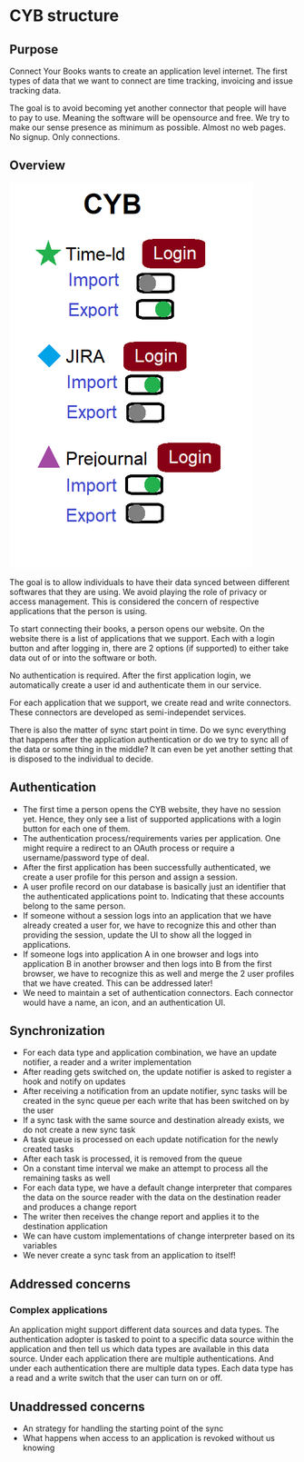 # CYB structure

## Purpose
Connect Your Books wants to create an application level internet. The first types of data that we want to connect are time tracking, invoicing and issue tracking data.

The goal is to avoid becoming yet another connector that people will have to pay to use. Meaning the software will be opensource and free. We try to make our sense presence as minimum as possible. Almost no web pages. No signup. Only connections.

## Overview
<img src="https://github.com/pondersource/CYB/blob/main/Design%20Information/concept.png?raw=true"/>

The goal is to allow individuals to have their data synced between different softwares that they are using. We avoid playing the role of privacy or access management. This is considered the concern of respective applications that the person is using.

To start connecting their books, a person opens our website. On the website there is a list of applications that we support. Each with a login button and after logging in, there are 2 options (if supported) to either take data out of or into the software or both.

No authentication is required. After the first application login, we automatically create a user id and authenticate them in our service.

For each application that we support, we create read and write connectors. These connectors are developed as semi-independet services.

There is also the matter of sync start point in time. Do we sync everything that happens after the application authentication or do we try to sync all of the data or some thing in the middle? It can even be yet another setting that is disposed to the individual to decide.

## Authentication
- The first time a person opens the CYB website, they have no session yet. Hence, they only see a list of supported applications with a login button for each one of them.
- The authentication process/requirements varies per application. One might require a redirect to an OAuth process or require a username/password type of deal.
- After the first application has been successfully authenticated, we create a user profile for this person and assign a session.
- A user profile record on our database is basically just an identifier that the authenticated applications point to. Indicating that these accounts belong to the same person.
- If someone without a session logs into an application that we have already created a user for, we have to recognize this and other than providing the session, update the UI to show all the logged in applications.
- If someone logs into application A in one browser and logs into application B in another browser and then logs into B from the first browser, we have to recognize this as well and merge the 2 user profiles that we have created. This can be addressed later!
- We need to maintain a set of authentication connectors. Each connector would have a name, an icon, and an authentication UI.

## Synchronization
- For each data type and application combination, we have an update notifier, a reader and a writer implementation
- After reading gets switched on, the update notifier is asked to register a hook and notify on updates
- After receiving a notification from an update notifier, sync tasks will be created in the sync queue per each write that has been switched on by the user
- If a sync task with the same source and destination already exists, we do not create a new sync task
- A task queue is processed on each update notification for the newly created tasks
- After each task is processed, it is removed from the queue
- On a constant time interval we make an attempt to process all the remaining tasks as well
- For each data type, we have a default change interpreter that compares the data on the source reader with the data on the destination reader and produces a change report
- The writer then receives the change report and applies it to the destination application
- We can have custom implementations of change interpreter based on its variables
- We never create a sync task from an application to itself!

## Addressed concerns
### Complex applications
An application might support different data sources and data types. The authentication adopter is tasked to point to a specific data source within the application and then tell us which data types are available in this data source. Under each application there are multiple authentications. And under each authentication there are multiple data types. Each data type has a read and a write switch that the user can turn on or off.

## Unaddressed concerns
- An strategy for handling the starting point of the sync
- What happens when access to an application is revoked without us knowing
